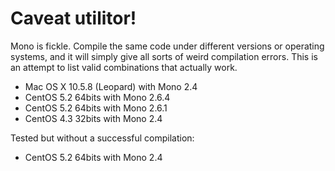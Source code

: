 # Caveat utilitor! #

Mono is fickle. Compile the same code under different versions or operating systems, and it will simply give all sorts of weird compilation errors. This is an attempt to list valid combinations that actually work.

  * Mac OS X 10.5.8 (Leopard) with Mono 2.4
  * CentOS 5.2 64bits with Mono 2.6.4
  * CentOS 5.2 64bits with Mono 2.6.1
  * CentOS 4.3 32bits with Mono 2.4

Tested but without a successful compilation:

  * CentOS 5.2 64bits with Mono 2.4